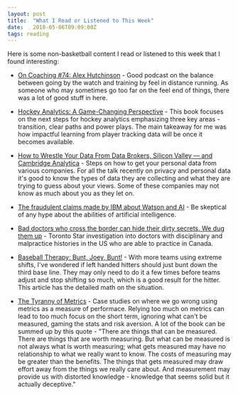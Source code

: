 ```yaml
---
layout: post
title:  "What I Read or Listened to This Week"
date:   2018-05-06T09:09:00Z
tags: reading
---
```

Here is some non-basketball content I read or listened to this week that I found interesting:


* [On Coaching #74: Alex Hutchinson](http://www.scienceofrunning.com/2018/04/on-coaching-74-alex-hutchinson-the-goal-isnt-to-go-faster-the-goal-is-to-feel-better-doing-it.html) - Good podcast on the balance between going by the watch and training by feel in distance running. As someone who may sometimes go too far on the feel end of things, there was a lot of good stuff in here.

* [Hockey Analytics: A Game-Changing Perspective](https://www.amazon.com/Hockey-Analytics-Game-Changing-Stephen-Shea/dp/1977533493/) - This book focuses on the next steps for hockey analytics emphasizing three key areas - transition, clear paths and power plays. The main takeaway for me was how impactful learning from player tracking data will be once it becomes available.

* [How to Wrestle Your Data From Data Brokers, Silicon Valley — and Cambridge Analytica](https://www.propublica.org/article/how-to-wrestle-your-data-from-data-brokers-silicon-valley-and-cambridge-analytica) - Steps on how to get your personal data from various companies. For all the talk recently on privacy and personal data it's good to know the types of data they are collecting and what they are trying to guess about your views. Some of these companies may not know as much about you as they let on.

* [The fraudulent claims made by IBM about Watson and AI](http://www.rogerschank.com/fraudulent-claims-made-by-IBM-about-Watson-and-AI) - Be skeptical of any hype about the abilities of artificial intelligence.

* [Bad doctors who cross the border can hide their dirty secrets. We dug them up](http://projects.thestar.com/doctor-discipline/) - Toronto Star investigation into doctors with disciplinary and malpractice histories in the US who are able to practice in Canada.

* [Baseball Therapy: Bunt, Joey, Bunt!](https://www.baseballprospectus.com/news/article/38922/baseball-therapy-bunt-joey-bunt/) - With more teams using extreme shifts, I've wondered if left handed hitters should just bunt down the third base line. They may only need to do it a few times before teams adjust and stop shifting so much, which is a good result for the hitter. This article has the detailed math on the situation.

* [The Tyranny of Metrics](https://www.amazon.com/Tyranny-Metrics-Jerry-Muller/dp/0691174954/) - Case studies on where we go wrong using metrics as a measure of performace. Relying too much on metrics can lead to too much focus on the short term, ignoring what can't be measured, gaming the stats and risk aversion. A lot of the book can be summed up by this quote - "There are things that can be measured. There are things that are worth measuring. But what can be measured is not always what is worth measuring; what gets measured may have no relationship to what we really want to know. The costs of measuring may be greater than the benefits. The things that gets measured may draw effort away from the things we really care about. And measurement may provide us with distorted knowledge - knowledge that seems solid but it actually deceptive."
